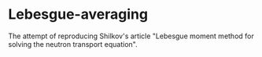 # Lebesgue-averaging
The attempt of reproducing Shilkov's article "Lebesgue moment method for solving the neutron transport equation".
